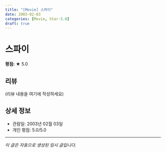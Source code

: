 ```yaml
---
title: "[Movie] 스파이"
date: 2003-02-03
categories: [Movie, Star-5.0]
draft: true
---
```


# 스파이

**평점:** ★ 5.0

## 리뷰

(리뷰 내용을 여기에 작성하세요)

## 상세 정보

- 관람일: 2003년 02월 03일
- 개인 평점: 5.0/5.0

---

*이 글은 자동으로 생성된 임시 글입니다.*
